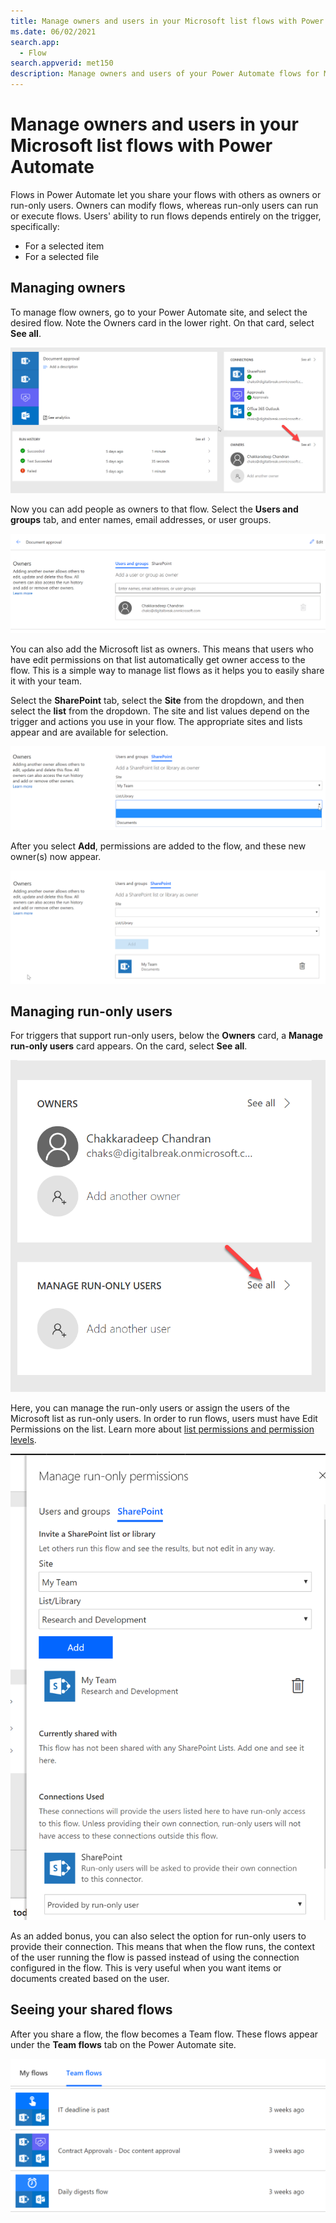 ```yaml
---
title: Manage owners and users in your Microsoft list flows with Power Automate
ms.date: 06/02/2021
search.app: 
  - Flow
search.appverid: met150
description: Manage owners and users of your Power Automate flows for Microsoft lists. You can see all users of a flow, add new users or owners, and modify existing users or owners.
---
```


# Manage owners and users in your Microsoft list flows with Power Automate

Flows in Power Automate let you share your flows with others as owners or run-only users. Owners can modify flows, whereas run-only users can run or execute flows. Users' ability to run flows depends entirely on the trigger, specifically:

- For a selected item
- For a selected file

## Managing owners

To manage flow owners, go to your Power Automate site, and select the desired flow. Note the Owners card in the lower right. On that card, select **See all**.

![See all owners](../../../images/see-all-owners.png)

Now you can add people as owners to that flow. Select the **Users and groups** tab, and enter names, email addresses, or user groups.

![Add owners to flow](../../../images/add-owners-flow.png)

You can also add the Microsoft list as owners. This means that users who have edit permissions on that list automatically get owner access to the flow. This is a simple way to manage list flows as it helps you to easily share it with your team.

Select the **SharePoint** tab, select the **Site** from the dropdown, and then select the **list** from the dropdown. The site and list values depend on the trigger and actions you use in your flow. The appropriate sites and lists appear and are available for selection.

![List owners dropdown](../../../images/list-owners-dropdown.png)

After you select **Add**, permissions are added to the flow, and these new owner(s) now appear.

![Add owners dropdown](../../../images/add-owners-dropdown.png)

## Managing run-only users

For triggers that support run-only users, below the **Owners** card, a **Manage run-only users** card appears. On the card, select **See all**.

![Manage run-only users card dropdown](../../../images/manage-run-only-users-card.png)

Here, you can manage the run-only users or assign the users of the Microsoft list as run-only users. In order to run flows, users must have Edit Permissions on the list. Learn more about [list permissions and permission levels](/sharepoint/understanding-permission-levels#list-permissions-and-permission-levels).

![Manage run-only permissions](../../../images/manage-run-only-permissions.png)

As an added bonus, you can also select the option for run-only users to provide their connection. This means that when the flow runs, the context of the user running the flow is passed instead of using the connection configured in the flow. This is very useful when you want items or documents created based on the user.

## Seeing your shared flows

After you share a flow, the flow becomes a Team flow. These flows appear under the **Team flows** tab on the Power Automate site.

![Team flows](../../../images/team-flows.png)
